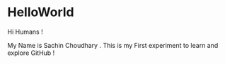 # HelloWorld

Hi Humans ! 

My Name is Sachin Choudhary . This is my First experiment to learn and explore GitHub ! 
